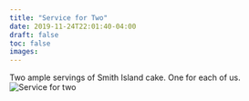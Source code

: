 ```yaml
---
title: "Service for Two"
date: 2019-11-24T22:01:40-04:00
draft: false
toc: false
images:
---
```


Two ample servings of Smith Island cake. One for each of us.
![Service for two](service-for-two.jpg)

